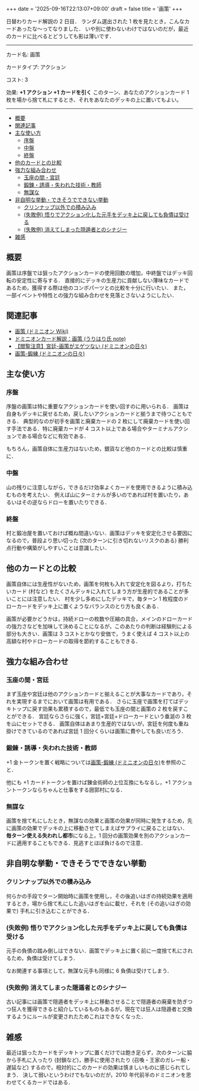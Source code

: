 +++
date = '2025-09-16T22:13:07+09:00'
draft = false
title = '画策'
+++

日替わりカード解説の 2 日目．
ランダム選出された 1 枚を見たとき，こんなカードあったな～ってなりました．
いや別に使わないわけではないのだが，最近のカードに比べるとどうしても影は薄いです．

---
カード名: 画策

カードタイプ: アクション

コスト: 3

効果: **+1 アクション +1 カードを引く**
このターン、あなたのアクションカード 1 枚を場から捨て札にするとき、それをあなたのデッキの上に置いてもよい。

---

- [概要](#概要)
- [関連記事](#関連記事)
- [主な使い方](#主な使い方)
	- [序盤](#序盤)
	- [中盤](#中盤)
	- [終盤](#終盤)
- [他のカードとの比較](#他のカードとの比較)
- [強力な組み合わせ](#強力な組み合わせ)
	- [玉座の間・宮廷](#玉座の間宮廷)
	- [鍛錬・誘導・失われた技術・教師](#鍛錬誘導失われた技術教師)
	- [無謀な](#無謀な)
- [非自明な挙動・できそうでできない挙動](#非自明な挙動できそうでできない挙動)
	- [クリンナップ以外での積み込み](#クリンナップ以外での積み込み)
	- [(失敗例) 悟りでアクション化した元手をデッキ上に戻しても負債は受ける](#失敗例-悟りでアクション化した元手をデッキ上に戻しても負債は受ける)
	- [(失敗例) 消えてしまった隠遁者とのシナジー](#失敗例-消えてしまった隠遁者とのシナジー)
- [雑感](#雑感)

## 概要
画策は序盤では狙ったアクションカードの使用回数の増加，中終盤ではデッキ回転の安定性に寄与する．
直接的にデッキの生産力に貢献しない薄味なカードであるため，獲得する際は他のコンボパーツとの比較を十分に行いたい．
また，一部イベントや特性との強力な組み合わせを見落とさないようにしたい．

## 関連記事
* [画策 (ドミニオン Wiki)](https://wikiwiki.jp/dominiondeck/%E7%94%BB%E7%AD%96)
* [ドミニオンカード解説：画策 (うりはり氏 note)](https://note.com/urihari/n/n5dd80162d91f?magazine_key=m38783f53d2dc)
* [【閲覧注意】宮廷-画策がエゲツない (ドミニオンの日々)](https://hirotashi-domi.hatenablog.com/entry/20120119/1326989392)
* [画策-鍛練 (ドミニオンの日々)](https://hirotashi-domi.hatenablog.com/entry/20160305/1457174746)

## 主な使い方
### 序盤
序盤の画策は特に重要なアクションカードを使い回すのに用いられる．
画策は自身もデッキに戻せるため，戻したいアクションカードと揃うまで待つこともできる．
典型的なのが初手を画策と廃棄カードの 2 枚にして廃棄カードを使い回す手法である．特に廃棄カードが 4 コスト以上である場合やターミナルアクションである場合などに有効である．

もちろん，画策自体に生産力はないため，銀貨など他のカードとの比較は慎重に．

### 中盤
山の残りに注意しながら，できるだけ効率よくカードを使用できるように積み込むものを考えたい．
例えば山にターミナルが多いのであれば村を置いたり，あるいはその逆ならドローを置いたりできる．

### 終盤
村と鍛冶屋を置いておけば概ね間違いない．画策はデッキを安定化させる要因になるので，普段より思い切った (次のターンに引き切れないリスクのある) 勝利点行動や構築がしやすいことは意識したい．

## 他のカードとの比較
画策自体には生産性がないため，画策を何枚も入れて安定化を図るより，打ちたいカード (村など) をたくさんデッキに入れてしまう方が生産的であることが多いことには注意したい．
村を少し多めにしたデッキで，毎ターン 1 枚程度のドローカードをデッキ上に置くようなバランスのとり方も良くある．

画策が必要かどうかは，持続ドローの枚数や圧縮の具合，メインのドローカードの強力さなどを加味して決めることになるが，このあたりの判断は経験則による部分も大きい．画策は 3 コストとかなり安価で，うまく使えば 4 コスト以上の高額な村やドローカードの取得を節約することもできる．

## 強力な組み合わせ
### 玉座の間・宮廷
まず玉座や宮廷は他のアクションカードと揃えることが大事なカードであり，それを実現するまでにおいて画策は有用である．
さらに玉座で画策を打てばデッキトップに戻す効果も累積するので，最低でも玉座の間と画策の 2 枚を戻すことができる．
宮廷ならさらに強く，宮廷+宮廷+ドローカードという垂涎の 3 枚を山にセットできる．
画策自体はあまり生産的ではないが，宮廷を何度も重ね掛けできているのであれば宮廷 1 回分くらいは画策に費やしても良いだろう．

### 鍛錬・誘導・失われた技術・教師
+1 金トークンを置く戦略については[画策-鍛練 (ドミニオンの日々)](https://hirotashi-domi.hatenablog.com/entry/20160305/1457174746)を参照のこと．

他にも +1 カードトークンを置けば錬金術師の上位互換にもなるし，+1 アクショントークンならちゃんと仕事をする囲郭村になる．

### 無謀な
画策を捨て札にしたとき，無謀なの効果と画策の効果が同時に発生するため，先に画策の効果でデッキの上に移動させてしまえばサプライに戻ることはない．
**毎ターン使える失われし都市**になる上，1 回分の画策効果を別のアクションカードに適用することもできる．見逃すとほぼ負けるので注意．

## 非自明な挙動・できそうでできない挙動
### クリンナップ以外での積み込み
何らかの手段でターン開始時に画策を使用し，その後追いはぎの持続効果を適用するとき，場から捨て札にした追いはぎを山に載せ，それを (その追いはぎの効果で) 手札に引き込むことができる．

### (失敗例) 悟りでアクション化した元手をデッキ上に戻しても負債は受ける
元手の負債の踏み倒しはできない．画策でデッキ上に置く前に一度捨て札にされるため，負債は受けてしまう．

なお関連する事項として，無謀な元手も同様に 6 負債は受けてしまう．

### (失敗例) 消えてしまった隠遁者とのシナジー
古い記事には画策で隠遁者をデッキ上に移動させることで隠遁者の廃棄を防ぎつつ狂人を獲得できると紹介しているものもあるが，現在では狂人は隠遁者と交換するようにルールが変更されたためこれはできなくなった．

## 雑感
最近は狙ったカードをデッキトップに置くだけでは飽き足らず，次のターンに脇から手札に入ったり (封鎖など)，勝手に使用されたり (召喚・王家のガレー船・遅延など) するので，相対的にこのカードの効果は慎ましいものに感じられてしまう．
決して弱いというわけでもないのだが，2010 年代前半のドミニオンを思わせてくるカードではある．
